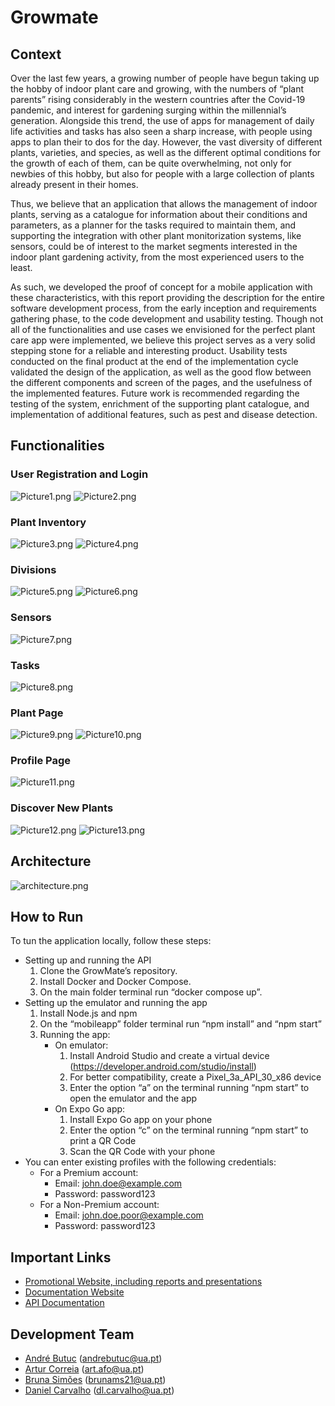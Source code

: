 # Growmate

## Context

Over the last few years, a growing number of people have begun taking up the hobby of indoor plant care and growing, with the numbers of “plant parents” rising considerably in the western countries after the Covid-19 pandemic, and interest for gardening surging within the millennial’s generation. Alongside this trend, the use of apps for management of daily life activities and tasks has also seen a sharp increase, with people using apps to plan their to dos for the day.
However, the vast diversity of different plants, varieties, and species, as well as the different optimal conditions for the growth of each of them, can be quite overwhelming, not only for newbies of this hobby, but also for people with a large collection of plants already present in their homes.

Thus, we believe that an application that allows the management of indoor plants, serving as a catalogue for information about their conditions and parameters, as a planner for the tasks required to maintain them, and supporting the integration with other plant monitorization systems, like sensors, could be of interest to the market segments interested in the indoor plant gardening activity, from the most experienced users to the least.

As such, we developed the proof of concept for a mobile application with these characteristics, with this report providing the description for the entire software development process, from the early inception and requirements gathering phase, to the code development and usability testing. Though not all of the functionalities and use cases we envisioned for the perfect plant care app were implemented, we believe this project serves as a very solid stepping stone for a reliable and interesting product. Usability tests conducted on the final product at the end of the implementation cycle validated the design of the application, as well as the good flow between the different components and screen of the pages, and the usefulness of the implemented features. Future work is recommended regarding the testing of the system, enrichment of the supporting plant catalogue, and implementation of additional features, such as pest and disease detection.

## Functionalities

### User Registration and Login

![Picture1.png](images/Picture1.png)
![Picture2.png](images/Picture2.png)

### Plant Inventory 

![Picture3.png](images/Picture3.png)
![Picture4.png](images/Picture4.png)

### Divisions

![Picture5.png](images/Picture5.jpg)
![Picture6.png](images/Picture6.png)

### Sensors

![Picture7.png](images/Picture7.png)

### Tasks

![Picture8.png](images/Picture8.png)

### Plant Page

![Picture9.png](images/Picture9.png)
![Picture10.png](images/Picture10.png)

### Profile Page

![Picture11.png](images/Picture11.png)

### Discover New Plants

![Picture12.png](images/Picture9.png)
![Picture13.png](images/Picture10.png)

## Architecture 

![architecture.png](images%2Farchitecture.png)

## How to Run

To tun the application locally, follow these steps:

- Setting up and running the API
    1. Clone the GrowMate’s repository.
    2. Install Docker and Docker Compose.
    3. On the main folder terminal run “docker compose up”.
- Setting up the emulator and running the app
    1. Install Node.js and npm
    2. On the “mobileapp” folder terminal run “npm install” and “npm start”
    3. Running the app:
         - On emulator:
             1. Install Android Studio and create a virtual device (https://developer.android.com/studio/install)
             2. For better compatibility, create a Pixel_3a_API_30_x86 device
             3. Enter the option “a” on the terminal running “npm start” to open the emulator and the app
         - On Expo Go app:
             1. Install Expo Go app on your phone
             2. Enter the option “c” on the terminal running “npm start” to print a QR Code
             3. Scan the QR Code with your phone
- You can enter existing profiles with the following credentials:
     - For a Premium account:
        - Email: john.doe@example.com
        - Password: password123
  - For a Non-Premium account:
      - Email: john.doe.poor@example.com
      - Password: password123


## Important Links

- [Promotional Website, including reports and presentations](https://sensing-my-home.github.io/Project-Website/)
- [Documentation Website](https://sensing-my-home.github.io/Documentation/)
- [API Documentation](https://documenter.getpostman.com/view/24060738/2s93m8xKtK)

## Development Team

- [André Butuc](https://github.com/abutuc) (andrebutuc@ua.pt)
- [Artur Correia](https://github.com/afarturc) (art.afo@ua.pt)
- [Bruna Simões](https://github.com/Brums21) (brunams21@ua.pt)
- [Daniel Carvalho](https://github.com/danielfcarvalho) (dl.carvalho@ua.pt)